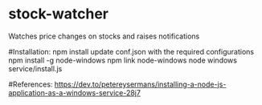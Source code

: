 # stock-watcher
Watches price changes on stocks and raises notifications

#Installation:
npm install
update conf.json with the required configurations
npm install -g node-windows
npm link node-windows
node windows service/install.js

#References:
https://dev.to/petereysermans/installing-a-node-js-application-as-a-windows-service-28j7
